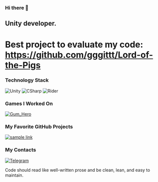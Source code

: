 ### Hi there 👋

## Unity developer. 
# Best project to evaluate my code: https://github.com/gggittt/Lord-of-the-Pigs

<!--
comment
**gggittt/gggittt** is a ✨ _special_ ✨ repository because its `README.md` (this file) appears on your GitHub profile.

Here are some ideas to get you started:

- 🔭 I’m currently working on ...
- 🌱 I’m currently learning ...
- 👯 I’m looking to collaborate on ...
- 🤔 I’m looking for help with ...
- 💬 Ask me about ...
- 📫 How to reach me: ...
- 😄 Pronouns: ...
- ⚡ Fun fact: ...

![Adobe Photoshop](https://img.shields.io/badge/-Adobe_Photoshop-090909?style=for-the-badge&logo=adobephotoshop&logoColor=007DFF)
![Adobe Premiere](https://img.shields.io/badge/-Adobe_Premiere_Pro-090909?style=for-the-badge&logo=adobepremierepro&logoColor=FF50A8)
![Blender](https://img.shields.io/badge/-Blender-090909?style=for-the-badge&logo=blender&logoColor=F4CA16)

CV https://docs.google.com/document/d/1y0oRrCxb-SUxmhspFdCronjvmBU7Br9Z_2aoc7W-x68/edit
  Curriculum vitae, или сокр. CV — краткое хронологическое описание жизни, образования, мест работы и профессиональных навыков по определённой форме
  https://www.google.com/search?q=cv+%D0%BF%D1%80%D0%BE%D0%B3%D1%80%D0%B0%D0%BC%D0%BC%D0%B8%D1%81%D1%82%D0%B0
  

https://github.com/MeeXaSiK/meexasik/blame/main/README.md
редко ведь отвечаю в вк. подключить что ли бота к телеге?  [![VK](https://img.shields.io/badge/-VK-090909?style=for-the-badge&logo=vk&logoColor=318CE7)](https://vk.com/bozhok.nikolay)
email, 
-->
### Technology Stack

![Unity](https://img.shields.io/badge/-Unity-090909?style=for-the-badge&logo=unity)
![CSharp](https://img.shields.io/badge/-CSharp-090909?style=for-the-badge&logo=csharp&logoColor=37E1FF)
![Rider](https://img.shields.io/badge/-Rider-090909?style=for-the-badge&logo=rider&logoColor=FF8F2D)

### Games I Worked On
[![Gum_Hero](https://img.shields.io/badge/-Gum_Hero-090909?style=for-the-badge&logo=GooglePlay)](https://play.google.com/store/apps/details?id=gum.hero.lab)

### My Favorite GitHub Projects
[![sample link](https://img.shields.io/badge/-MonoCache-090909?style=flat&logo=github&color=0B2C3D)](https://github.com/gggittt)


### My Contacts
[![Telegram](https://img.shields.io/badge/-Telegram-090909?style=for-the-badge&logo=telegram)](https://t.me/nBozhok/)



Code should read like well-written prose and be clean, lean, and easy to maintain.
